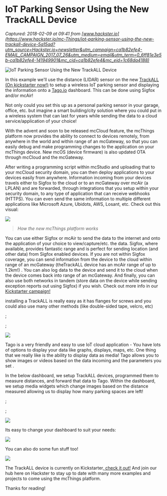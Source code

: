 # IoT Parking Sensor Using the New TrackALL Device

_Captured: 2018-02-09 at 09:41 from [www.hackster.io](https://www.hackster.io/mc-Things/iot-parking-sensor-using-the-new-trackall-device-5a15ad?utm_source=Hackster.io+newsletter&utm_campaign=ca1b82efe4-EMAIL_CAMPAIGN_2017_07_26&utm_medium=email&utm_term=0_6ff81e3e5b-ca1b82efe4-141949901&mc_cid=ca1b82efe4&mc_eid=1c68da4188)_

![IoT Parking Sensor Using the New TrackALL Device](https://hackster.imgix.net/uploads/attachments/415480/2018-01-17-trackall-time-of-flight-02_G04hCVJwyg.jpg?auto=compress%2Cformat&w=900&h=675&fit=min)

In this example we'll use the distance (LIDAR) sensor on the new [TrackALL (On kickstarter now!)](https://www.kickstarter.com/projects/mcthings/trackall-a-wireless-battery-powered-asset-tracker?ref=dy0u4c) to setup a wireless IoT parking sensor and displaying the information onto a [Tago.io](http://tago.io/) dashboard. This can be done using Sigfox and/or mcAir!

Not only could you set this up as a personal parking sensor in your garage, office, etc. but imagine a smart building/city solution where you could put in a wireless system that can last for years while sending the data to a cloud service/application of your choice!

With the advent and soon to be released mcCloud feature, the mcThings platform now provides the ability to connect to devices remotely, from anywhere in the world and within range of an mcGateway, so that you can easily debug and make programming changes to the application on your mcThings device. New mcOS (device firmware) is also updated OTA through mcCloud and the mcGateway.

After writing a programming script within mcStudio and uploading that to your mcCloud security domain, you can then deploy applications to your devices easily from anywhere. Information incoming from your devices travels either to Sigfox to the cloud or to an mcGateway over mcAir (a LPLAN) and are forwarded, through integrations that you setup within your security domain, to any type of application that can receive webhooks (HTTPS). You can even send the same information to multiple different applications like Microsoft Azure, Ubidots, AWS, Losant, etc. Check out this visual:

![](https://hackster.imgix.net/uploads/attachments/414770/connectivity_zZHReKDoCc.jpg?auto=compress%2Cformat&w=680&h=510&fit=max)

> _How the new mcThings platform works_

You can use either Sigfox or mcAir to send the data to the internet and onto the application of your choice to view/capture/etc. the data. Sigfox, where available, provides fantastic range and is perfect for sending location (and other data) from Sigfox enabled devices. If you are not within Sigfox coverage, you can send information from the device to the cloud within range of an mcGateway (theTrackALL device has an mcAir range of up to 1.2km!) . You can also log data to the device and send it to the cloud when the device comes back into range of an mcGateway. And finally, you can also use both networks in tandem (store data on the device while sending exception reports out using Sigfox) if you wish. Check out more info in our [Kickstarter campaign!](https://www.kickstarter.com/projects/mcthings/trackall-a-wireless-battery-powered-asset-tracker?ref=dy0u4c)

installing a TrackALL is really easy as it has flanges for screws and you could also use many other methods (like double-sided tape, velcro, etc)

;

;

![](https://hackster.imgix.net/uploads/attachments/415039/20180120_153222_resized_Kz14SOansO.jpg?auto=compress%2Cformat&w=680&h=510&fit=max)

Tago is a very friendly and easy to use IoT cloud application - You have lots of options to display your data like graphs, displays, maps, etc. One thing that we really like is the ability to display data as media! Tago allows you to show images or videos based on the data incoming and the parameters you set .

In the below dashboard, we setup TrackALL devices, programmed them to measure distances, and forward that data to Tago. Within the dashboard, we setup media widgets which change images based on the distance measured allowing us to display how many parking spaces are left!

;

;

![](https://hackster.imgix.net/uploads/attachments/414799/open_HWKM1QhRt2.PNG?auto=compress%2Cformat&w=680&h=510&fit=max)

Its easy to change your dashboard to suit your needs:

![](https://hackster.imgix.net/uploads/attachments/414802/almostfull_VSRdPwsq5s.PNG?auto=compress%2Cformat&w=680&h=510&fit=max)

You can also do some fun stuff too!

![](https://hackster.imgix.net/uploads/attachments/414807/ezgif_com-video-to-gif_\(5\)_EJRpdxlVCj.gif?auto=compress%2Cformat&w=680&h=510&fit=max)

The TrackALL device is currently on Kickstarter,[ check it out!](https://www.kickstarter.com/projects/mcthings/trackall-a-wireless-battery-powered-asset-tracker?ref=2wfs2k) And join our hub here on Hackster to stay up to date with many more examples and projects to come using the mcThings platform.

Thanks for reading!
